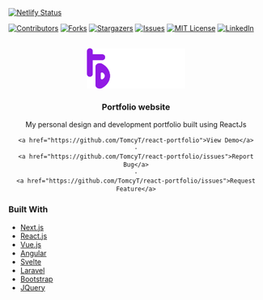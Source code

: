 
[![Netlify Status](https://api.netlify.com/api/v1/badges/99eb9cc7-dc96-4f11-9f58-ebf75ef4aa24/deploy-status)](https://app.netlify.com/sites/tomcythomas/deploys)
<div id="top"></div>
<!--
*** Thanks for checking out the Best-README-Template. If you have a suggestion
*** that would make this better, please fork the repo and create a pull request
*** or simply open an issue with the tag "enhancement".
*** Don't forget to give the project a star!
*** Thanks again! Now go create something AMAZING! :D
-->



<!-- PROJECT SHIELDS -->
<!--
*** I'm using markdown "reference style" links for readability.
*** Reference links are enclosed in brackets [ ] instead of parentheses ( ).
*** See the bottom of this document for the declaration of the reference variables
*** for contributors-url, forks-url, etc. This is an optional, concise syntax you may use.
*** https://www.markdownguide.org/basic-syntax/#reference-style-links
-->
[![Contributors][contributors-shield]][contributors-url]
[![Forks][forks-shield]][forks-url]
[![Stargazers][stars-shield]][stars-url]
[![Issues][issues-shield]][issues-url]
[![MIT License][license-shield]][license-url]
[![LinkedIn][linkedin-shield]][linkedin-url]



<!-- PROJECT LOGO -->
<br />
<div align="center">
  <a href="https://github.com/TomcyT/react-portfolio">
    <img src="src/assets/Logo.png" alt="Logo" height="80" object-fit="contain">
  </a>

<h3 align="center">Portfolio website</h3>

  <p align="center">
    My personal design and development portfolio built using ReactJs
    <br />

    <a href="https://github.com/TomcyT/react-portfolio">View Demo</a>
    ·
    <a href="https://github.com/TomcyT/react-portfolio/issues">Report Bug</a>
    ·
    <a href="https://github.com/TomcyT/react-portfolio/issues">Request Feature</a>
  </p>
</div>

### Built With

* [Next.js](https://nextjs.org/)
* [React.js](https://reactjs.org/)
* [Vue.js](https://vuejs.org/)
* [Angular](https://angular.io/)
* [Svelte](https://svelte.dev/)
* [Laravel](https://laravel.com)
* [Bootstrap](https://getbootstrap.com)
* [JQuery](https://jquery.com)


<!-- MARKDOWN LINKS & IMAGES -->
<!-- https://www.markdownguide.org/basic-syntax/#reference-style-links -->
[contributors-shield]: https://img.shields.io/github/contributors/TomcyT/react-portfolio.svg?style=for-the-badge
[contributors-url]: https://github.com/TomcyT/react-portfolio/graphs/contributors
[forks-shield]: https://img.shields.io/github/forks/TomcyT/react-portfolio.svg?style=for-the-badge
[forks-url]: https://github.com/TomcyT/react-portfolio/network/members
[stars-shield]: https://img.shields.io/github/stars/TomcyT/react-portfolio.svg?style=for-the-badge
[stars-url]: https://github.com/TomcyT/react-portfolio/stargazers
[issues-shield]: https://img.shields.io/github/issues/TomcyT/react-portfolio.svg?style=for-the-badge
[issues-url]: https://github.com/TomcyT/react-portfolio/issues
[license-shield]: https://img.shields.io/github/license/TomcyT/react-portfolio.svg?style=for-the-badge
[license-url]: https://github.com/TomcyT/react-portfolio/blob/master/LICENSE.txt
[linkedin-shield]: https://img.shields.io/badge/-LinkedIn-black.svg?style=for-the-badge&logo=linkedin&colorB=555
[linkedin-url]: https://linkedin.com/in/linkedin_username
[product-screenshot]: images/screenshot.png
